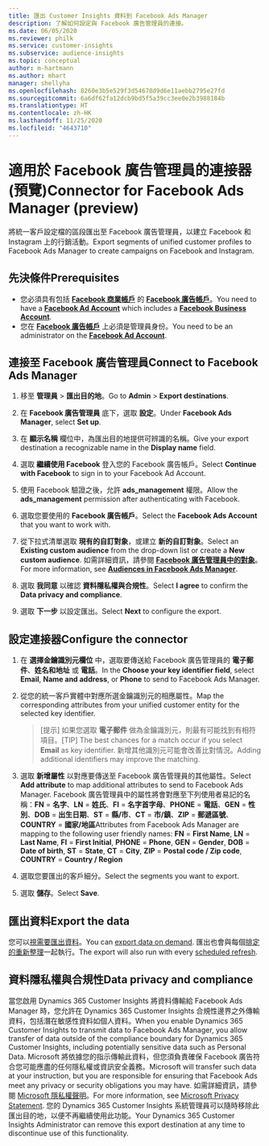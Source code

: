 ```yaml
---
title: 匯出 Customer Insights 資料到 Facebook Ads Manager
description: 了解如何設定與 Facebook 廣告管理員的連接。
ms.date: 06/05/2020
ms.reviewer: philk
ms.service: customer-insights
ms.subservice: audience-insights
ms.topic: conceptual
author: m-hartmann
ms.author: mhart
manager: shellyha
ms.openlocfilehash: 8260e3b5e529f3d54678d9d6e11aebb2795e27fd
ms.sourcegitcommit: 6a6df62fa12dcb9bd5f5a39cc3ee0e2b3988184b
ms.translationtype: HT
ms.contentlocale: zh-HK
ms.lasthandoff: 11/25/2020
ms.locfileid: "4643710"
---
```

# <a name="connector-for-facebook-ads-manager-preview"></a><span data-ttu-id="18b96-103">適用於 Facebook 廣告管理員的連接器 (預覽)</span><span class="sxs-lookup"><span data-stu-id="18b96-103">Connector for Facebook Ads Manager (preview)</span></span>

<span data-ttu-id="18b96-104">將統一客戶設定檔的區段匯出至 Facebook 廣告管理員，以建立 Facebook 和 Instagram 上的行銷活動。</span><span class="sxs-lookup"><span data-stu-id="18b96-104">Export segments of unified customer profiles to Facebook Ads Manager to create campaigns on Facebook and Instagram.</span></span>

## <a name="prerequisites"></a><span data-ttu-id="18b96-105">先決條件</span><span class="sxs-lookup"><span data-stu-id="18b96-105">Prerequisites</span></span>

- <span data-ttu-id="18b96-106">您必須具有包括 [**Facebook 商業帳戶**](https://business.facebook.com/) 的 [**Facebook 廣告帳戶**](https://www.facebook.com/business/learn/lessons/step-by-step-ads-manager-account)。</span><span class="sxs-lookup"><span data-stu-id="18b96-106">You need to have a [**Facebook Ad Account**](https://www.facebook.com/business/learn/lessons/step-by-step-ads-manager-account) which includes a [**Facebook Business Account**](https://business.facebook.com/).</span></span>
- <span data-ttu-id="18b96-107">您在 [**Facebook 廣告帳戶**](https://www.facebook.com/business/learn/lessons/step-by-step-ads-manager-account) 上必須是管理員身份。</span><span class="sxs-lookup"><span data-stu-id="18b96-107">You need to be an administrator on the [**Facebook Ad Account**](https://www.facebook.com/business/learn/lessons/step-by-step-ads-manager-account).</span></span>

## <a name="connect-to-facebook-ads-manager"></a><span data-ttu-id="18b96-108">連接至 Facebook 廣告管理員</span><span class="sxs-lookup"><span data-stu-id="18b96-108">Connect to Facebook Ads Manager</span></span>

1. <span data-ttu-id="18b96-109">移至 **管理員** > **匯出目的地**。</span><span class="sxs-lookup"><span data-stu-id="18b96-109">Go to **Admin** > **Export destinations**.</span></span>

1. <span data-ttu-id="18b96-110">在 **Facebook 廣告管理員** 底下，選取 **設定**。</span><span class="sxs-lookup"><span data-stu-id="18b96-110">Under **Facebook Ads Manager**, select **Set up**.</span></span>

1. <span data-ttu-id="18b96-111">在 **顯示名稱** 欄位中，為匯出目的地提供可辨識的名稱。</span><span class="sxs-lookup"><span data-stu-id="18b96-111">Give your export destination a recognizable name in the **Display name** field.</span></span>

1. <span data-ttu-id="18b96-112">選取 **繼續使用 Facebook** 登入您的 Facebook 廣告帳戶。</span><span class="sxs-lookup"><span data-stu-id="18b96-112">Select **Continue with Facebook** to sign in to your Facebook Ad Account.</span></span>

1. <span data-ttu-id="18b96-113">使用 Facebook 驗證之後，允許 **ads_management** 權限。</span><span class="sxs-lookup"><span data-stu-id="18b96-113">Allow the **ads_management** permission after authenticating with Facebook.</span></span>

1. <span data-ttu-id="18b96-114">選取您要使用的 **Facebook 廣告帳戶**。</span><span class="sxs-lookup"><span data-stu-id="18b96-114">Select the **Facebook Ads Account** that you want to work with.</span></span>

1. <span data-ttu-id="18b96-115">從下拉式清單選取 **現有的自訂對象**，或建立 **新的自訂對象**。</span><span class="sxs-lookup"><span data-stu-id="18b96-115">Select an **Existing custom audience** from the drop-down list or create a **New custom audience**.</span></span> <span data-ttu-id="18b96-116">如需詳細資訊，請參閱 [**Facebook 廣告管理員中的對象**](https://www.facebook.com/business/help/744354708981227?id=2469097953376494)。</span><span class="sxs-lookup"><span data-stu-id="18b96-116">For more information, see [**Audiences in Facebook Ads Manager**](https://www.facebook.com/business/help/744354708981227?id=2469097953376494).</span></span>

1. <span data-ttu-id="18b96-117">選取 **我同意** 以確認 **資料隱私權與合規性**。</span><span class="sxs-lookup"><span data-stu-id="18b96-117">Select **I agree** to confirm the **Data privacy and compliance**.</span></span>

1. <span data-ttu-id="18b96-118">選取 **下一步** 以設定匯出。</span><span class="sxs-lookup"><span data-stu-id="18b96-118">Select **Next** to configure the export.</span></span>

## <a name="configure-the-connector"></a><span data-ttu-id="18b96-119">設定連接器</span><span class="sxs-lookup"><span data-stu-id="18b96-119">Configure the connector</span></span>

1. <span data-ttu-id="18b96-120">在 **選擇金鑰識別元欄位** 中，選取要傳送給 Facebook 廣告管理員的 **電子郵件**、**姓名和地址** 或 **電話**。</span><span class="sxs-lookup"><span data-stu-id="18b96-120">In the **Choose your key identifier field**, select **Email**, **Name and address**, or **Phone** to send to Facebook Ads Manager.</span></span>

1. <span data-ttu-id="18b96-121">從您的統一客戶實體中對應所選金鑰識別元的相應屬性。</span><span class="sxs-lookup"><span data-stu-id="18b96-121">Map the corresponding attributes from your unified customer entity for the selected key identifier.</span></span>
   > <span data-ttu-id="18b96-122">[提示] 如果您選取 **電子郵件** 做為金鑰識別元，則最有可能找到有相符項目。</span><span class="sxs-lookup"><span data-stu-id="18b96-122">[TIP] The best chances for a match occur if you select **Email** as key identifier.</span></span> <span data-ttu-id="18b96-123">新增其他識別元可能會改善比對情況。</span><span class="sxs-lookup"><span data-stu-id="18b96-123">Adding additional identifiers may improve the matching.</span></span>

1. <span data-ttu-id="18b96-124">選取 **新增屬性** 以對應要傳送至 Facebook 廣告管理員的其他屬性。</span><span class="sxs-lookup"><span data-stu-id="18b96-124">Select **Add attribute** to map additional attributes to send to Facebook Ads Manager.</span></span> <span data-ttu-id="18b96-125">Facebook 廣告管理員中的屬性將會對應至下列使用者易記的名稱：**FN** = **名字**、**LN** = **姓氏**、**FI** = **名字首字母**、**PHONE** = **電話**、**GEN** = **性別**、**DOB** = **出生日期**、**ST** = **縣/市**、**CT** = **市/鎮**、**ZIP** = **郵遞區號**、**COUNTRY** = **國家/地區**</span><span class="sxs-lookup"><span data-stu-id="18b96-125">Attributes from Facebook Ads Manager are mapping to the following user friendly names: **FN** = **First Name**, **LN** = **Last Name**, **FI** = **First Initial**, **PHONE** = **Phone**, **GEN** = **Gender**, **DOB** = **Date of birth**, **ST** = **State**, **CT** = **City**, **ZIP** = **Postal code / Zip code**, **COUNTRY** = **Country / Region**</span></span>

1. <span data-ttu-id="18b96-126">選取您要匯出的客戶細分。</span><span class="sxs-lookup"><span data-stu-id="18b96-126">Select the segments you want to export.</span></span>

1. <span data-ttu-id="18b96-127">選取 **儲存**。</span><span class="sxs-lookup"><span data-stu-id="18b96-127">Select **Save**.</span></span>

## <a name="export-the-data"></a><span data-ttu-id="18b96-128">匯出資料</span><span class="sxs-lookup"><span data-stu-id="18b96-128">Export the data</span></span>

<span data-ttu-id="18b96-129">您可以[視需要匯出資料](export-destinations.md)。</span><span class="sxs-lookup"><span data-stu-id="18b96-129">You can [export data on demand](export-destinations.md).</span></span> <span data-ttu-id="18b96-130">匯出也會與每個[排定的重新整理](system.md#schedule-tab)一起執行。</span><span class="sxs-lookup"><span data-stu-id="18b96-130">The export will also run with every [scheduled refresh](system.md#schedule-tab).</span></span>

## <a name="data-privacy-and-compliance"></a><span data-ttu-id="18b96-131">資料隱私權與合規性</span><span class="sxs-lookup"><span data-stu-id="18b96-131">Data privacy and compliance</span></span>

<span data-ttu-id="18b96-132">當您啟用 Dynamics 365 Customer Insights 將資料傳輸給 Facebook Ads Manager 時，您允許在 Dynamics 365 Customer Insights 合規性邊界之外傳輸資料，包括潛在敏感性資料如個人資料。</span><span class="sxs-lookup"><span data-stu-id="18b96-132">When you enable Dynamics 365 Customer Insights to transmit data to Facebook Ads Manager, you allow transfer of data outside of the compliance boundary for Dynamics 365 Customer Insights, including potentially sensitive data such as Personal Data.</span></span> <span data-ttu-id="18b96-133">Microsoft 將依據您的指示傳輸此資料，但您須負責確保 Facebook 廣告符合您可能應盡的任何隱私權或資訊安全義務。</span><span class="sxs-lookup"><span data-stu-id="18b96-133">Microsoft will transfer such data at your instruction, but you are responsible for ensuring that Facebook Ads meet any privacy or security obligations you may have.</span></span> <span data-ttu-id="18b96-134">如需詳細資訊，請參閱 [Microsoft 隱私權聲明](https://go.microsoft.com/fwlink/?linkid=396732)。</span><span class="sxs-lookup"><span data-stu-id="18b96-134">For more information, see [Microsoft Privacy Statement](https://go.microsoft.com/fwlink/?linkid=396732).</span></span>
<span data-ttu-id="18b96-135">您的 Dynamics 365 Customer Insights 系統管理員可以隨時移除此匯出目的地，以便不再繼續使用此功能。</span><span class="sxs-lookup"><span data-stu-id="18b96-135">Your Dynamics 365 Customer Insights Administrator can remove this export destination at any time to discontinue use of this functionality.</span></span>
